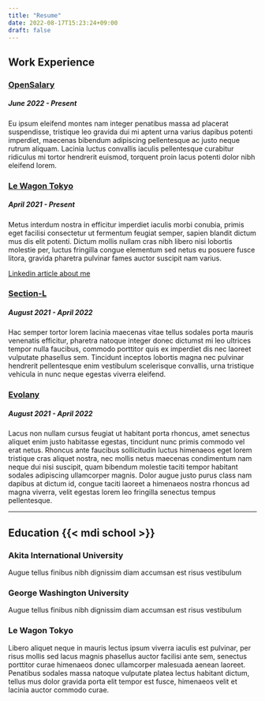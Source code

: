 ```yaml
---
title: "Resume"
date: 2022-08-17T15:23:24+09:00
draft: false
---
```

## Work Experience
### [OpenSalary](https://opensalary.jp/)
##### June 2022 - Present

Eu ipsum eleifend montes nam integer penatibus massa ad placerat suspendisse, tristique leo gravida dui mi aptent urna varius dapibus potenti imperdiet, maecenas bibendum adipiscing pellentesque ac justo neque rutrum aliquam. Lacinia luctus convallis iaculis pellentesque curabitur ridiculus mi tortor hendrerit euismod, torquent proin lacus potenti dolor nibh eleifend lorem.

### [Le Wagon Tokyo](https://www.lewagon.com/tokyo)
##### April 2021 - Present

Metus interdum nostra in efficitur imperdiet iaculis morbi conubia, primis eget facilisi consectetur ut fermentum feugiat semper, sapien blandit dictum mus dis elit potenti. Dictum mollis nullam cras nibh libero nisi lobortis molestie per, luctus fringilla congue elementum sed netus eu posuere fusce litora, gravida pharetra pulvinar fames auctor suscipit nam varius.

[Linkedin article about me](https://www.linkedin.com/posts/le-wagon-tokyo_webdevelopment-developer-freelance-activity-6920247551661137920-JTs1?utm_source=linkedin_share&utm_medium=member_desktop_web)

### [Section-L](https://section-l.co/)
##### August 2021 - April 2022

Hac semper tortor lorem lacinia maecenas vitae tellus sodales porta mauris venenatis efficitur, pharetra natoque integer donec dictumst mi leo ultrices tempor nulla faucibus, commodo porttitor quis ex imperdiet dis nec laoreet vulputate phasellus sem. Tincidunt inceptos lobortis magna nec pulvinar hendrerit pellentesque enim vestibulum scelerisque convallis, urna tristique vehicula in nunc neque egestas viverra eleifend.

### [Evolany](https://evolany.com/)
##### August 2021 - April 2022

Lacus non nullam cursus feugiat ut habitant porta rhoncus, amet senectus aliquet enim justo habitasse egestas, tincidunt nunc primis commodo vel erat netus. Rhoncus ante faucibus sollicitudin luctus himenaeos eget lorem tristique cras aliquet nostra, nec mollis netus maecenas condimentum nam neque dui nisi suscipit, quam bibendum molestie taciti tempor habitant sodales adipiscing ullamcorper magnis. Dolor augue justo purus class nam dapibus at dictum id, congue taciti laoreet a himenaeos nostra rhoncus ad magna viverra, velit egestas lorem leo fringilla senectus tempus pellentesque.

---

## Education {{< mdi school >}}

### Akita International University
Augue tellus finibus nibh dignissim diam accumsan est risus vestibulum

### George Washington University
Augue tellus finibus nibh dignissim diam accumsan est risus vestibulum

### Le Wagon Tokyo
Libero aliquet neque in mauris lectus ipsum viverra iaculis est pulvinar, per risus mollis sed lacus magnis phasellus auctor facilisi ante sem, senectus porttitor curae himenaeos donec ullamcorper malesuada aenean laoreet. Penatibus sodales massa natoque vulputate platea lectus habitant dictum, tellus mus dolor gravida porta elit tempor est fusce, himenaeos velit et lacinia auctor commodo curae.
